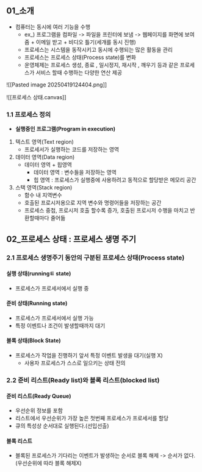 
## 01_소개
- 컴퓨터는 동시에 여러 기능을 수행
	- ex_) 프로그램을 컴파일 -> 파일을 프린터에 보냄 -> 웹페이지를 화면에 보여줌 + 이메일 받고 + 비디오 틀기(세개를 동시 진행)
	- 프로세스는 시스템을 동작시키고 동시에 수행되는 많은 활동을 관리
	- 프로세스는 프로세스 상태(Process state)를 변화
	- 운영체제는 프로세스 생성, 종료 , 일시정지, 재시작 , 깨우기 등과 같은 프로세스가 서비스 할때 수행하는 다양한 연산 제공

![[Pasted image 20250419124404.png]]

![[프로세스 상태.canvas]]


### 1.1 프로세스 정의 
- **실행중인 프로그램(Program in execution)**
1. 텍스트 영역(Text region)
	- 프로세서가 실행하는 코드를 저장하는 영역
2. 데이터 영역(Data region)
	- 데이터 영역 + 힙영역
		- 데이터 영역 : 변수들을 저장하는 영역
		- 힙 영역 : 프로세스가 실행중에 사용하려고 동적으로 할당받은 메모리 공간
3. 스택 영역(Stack region)
	- 함수 내 지역변수
	- 호출된 프로시저용으로 지역 변수와 명령어들을 저장하는 공간
	- 프로세스 중첩, 프로시저 호출 할수록 증가, 호출된 프로시저 수행을 마치고 반환할때마다 줄어듦

## 02_프로세스 상태 : 프로세스 생명 주기

### 2.1 프로세스 생명주기 동안의 구분된 프로세스 상태(Process state)
#### 실행 상태(runningㅌ state)
- 프로세스가 프로세서에서 실행 중

#### 준비 상태(Running state)
- 프로세스가 프로세서에서 실행 가능
- 특정 이벤트나 조건이 발생할때까지 대기

#### 블록 상태(Block State)
- 프로세스가 작업을 진행하기 앞서 특정 이벤트 발생을 대기(실행 X)
	- 사용자 프로세스가 스스로 일으키는 상태 전의

### 2.2 준비 리스트(Ready list)와 블록 리스트(blocked list)
#### 준비 리스트(Ready Queue)
- 우선순위 정보를 포함
- 리스트에서 우선순위가 가장 높은 첫번째 프로세스가 프로세서를 할당
- 큐의 특성상 순서대로 실행된다.(선입선출)

#### 블록 리스트
- 블록된 프로세스가 기다리는 이벤트가 발생하는 순서로 블록 해제
  -> 순서가 없다. (우선순위에 따라 블록 해제X)

